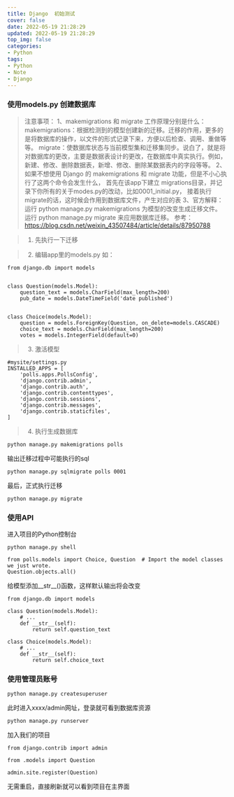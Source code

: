 ```yaml
---
title: Django  初始测试
cover: false
date: 2022-05-19 21:28:29
updated: 2022-05-19 21:28:29
top_img: false
categories:
- Python
tags: 
- Python
- Note
- Django
---
```


### 使用models.py 创建数据库

> 注意事项：
>1、makemigrations 和 migrate 工作原理分别是什么：
makemigrations：根据检测到的模型创建新的迁移。迁移的作用，更多的是将数据库的操作，以文件的形式记录下来，方便以后检查、调用、重做等等。
migrate：使数据库状态与当前模型集和迁移集同步。说白了，就是将对数据库的更改，主要是数据表设计的更改，在数据库中真实执行。例如，新建、修改、删除数据表，新增、修改、删除某数据表内的字段等等。
2、如果不想使用 Django 的 makemigrations 和 migrate 功能，但是不小心执行了这两个命令会发生什么，
首先在该app下建立 migrations目录，并记录下你所有的关于modes.py的改动，比如0001_initial.py，
接着执行migrate的话，这时候会作用到数据库文件，产生对应的表
3、官方解释：
运行 python manage.py makemigrations 为模型的改变生成迁移文件。
运行 python manage.py migrate 来应用数据库迁移。
参考： https://blog.csdn.net/weixin_43507484/article/details/87950788

> 1. 先执行一下迁移


> 2. 编辑app里的models.py
如：

```
from django.db import models


class Question(models.Model):
    question_text = models.CharField(max_length=200)
    pub_date = models.DateTimeField('date published')


class Choice(models.Model):
    question = models.ForeignKey(Question, on_delete=models.CASCADE)
    choice_text = models.CharField(max_length=200)
    votes = models.IntegerField(default=0)
```

> 3. 激活模型

```
#mysite/settings.py
INSTALLED_APPS = [
    'polls.apps.PollsConfig',
    'django.contrib.admin',
    'django.contrib.auth',
    'django.contrib.contenttypes',
    'django.contrib.sessions',
    'django.contrib.messages',
    'django.contrib.staticfiles',
]
```

> 4. 执行生成数据库


```
python manage.py makemigrations polls
```

输出迁移过程中可能执行的sql

```
python manage.py sqlmigrate polls 0001
```

最后，正式执行迁移

```
python manage.py migrate
```



### 使用API

进入项目的Python控制台

```
python manage.py shell

from polls.models import Choice, Question  # Import the model classes we just wrote.
Question.objects.all()
```

给模型添加__str__()函数，这样默认输出将会改变

```
from django.db import models

class Question(models.Model):
    # ...
    def __str__(self):
        return self.question_text

class Choice(models.Model):
    # ...
    def __str__(self):
        return self.choice_text
```



### 使用管理员账号

```
python manage.py createsuperuser
```

此时进入xxxx/admin网址，登录就可看到数据库资源

```
python manage.py runserver
```

加入我们的项目

```
from django.contrib import admin

from .models import Question

admin.site.register(Question)
```

无需重启，直接刷新就可以看到项目在主界面



